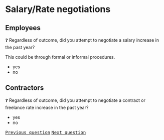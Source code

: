 # Salary/Rate negotiations

## Employees

:question: Regardless of outcome, did you attempt to negotiate a salary increase in the past year?

This could be through formal or informal procedures.

- yes
- no

## Contractors

:question: Regardless of outcome, did you attempt to negotiate a contract or freelance rate increase in the past year?

- yes
- no 

<kbd>[Previous question](./C_3_decrease.md)</kbd>
<kbd>[Next question](./C_5_search_status.md)</kbd>